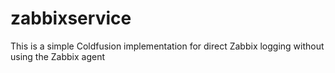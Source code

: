 # zabbixservice

This is a simple Coldfusion implementation for direct Zabbix logging without using the Zabbix agent
